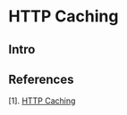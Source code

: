 # HTTP Caching

## Intro

## References
[1]. [HTTP Caching](https://developers.google.com/web/fundamentals/performance/get-started/httpcaching-6)
